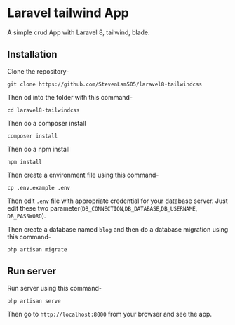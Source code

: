 # Laravel tailwind App

A simple crud App with Laravel 8, tailwind, blade.

## Installation

Clone the repository-

```
git clone https://github.com/StevenLam505/laravel8-tailwindcss
```

Then cd into the folder with this command-

```
cd laravel8-tailwindcss
```

Then do a composer install

```
composer install
```

Then do a npm install

```
npm install
```

Then create a environment file using this command-

```
cp .env.example .env
```

Then edit `.env` file with appropriate credential for your database server. Just edit these two parameter(`DB_CONNECTION`,`DB_DATABASE`,`DB_USERNAME`, `DB_PASSWORD`).

Then create a database named `blog` and then do a database migration using this command-

```
php artisan migrate
```

## Run server

Run server using this command-

```
php artisan serve
```

Then go to `http://localhost:8000` from your browser and see the app.